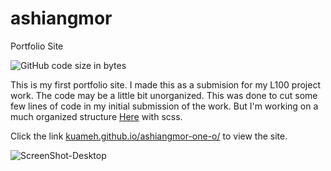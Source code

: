 # ashiangmor
Portfolio Site

![GitHub code size in bytes](https://img.shields.io/github/languages/code-size/Kuameh/ashiangmor?style=plastic)

This is my first portfolio site. I made this as a submision for my L100 project work.
The code may be a little bit unorganized. This was done to cut some few lines of code in my initial submission of the work.
But I'm working on a much organized structure [Here](https://github.com/Kuameh/ashiangmor/tree/SCSS-Architecture) with scss.

Click the link [kuameh.github.io/ashiangmor-one-o/](https://kuameh.github.io/ashiangmor-one-o/) to view the site.

![ScreenShot-Desktop](https://github.com/Kuameh/ashiangmor/blob/zen-mode/ScreenShot-Desktop.png)
